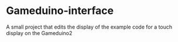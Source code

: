 # Gameduino-interface
A small project that edits the display of the example code for a touch display on the Gameduino2

